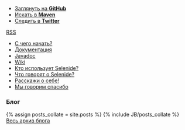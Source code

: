 <ul class="gray-boxes">
  <li><a href="https://github.com/codeborne/selenide" target="_blank">Заглянуть на <strong>GitHub</strong></a></li>
  <li><a href="http://search.maven.org/#search%7Cgav%7C1%7Cg%3A%22com.codeborne%22%20AND%20a%3A%22selenide%22" target="_blank">Искать в <strong>Maven</strong></a></li>
  <li><a href="http://twitter.com/jselenide" target="_blank">Следить в <strong>Twitter</strong></a></li>
</ul>

<a class="right" title="Subscribe to this blog" href="{{ BASE_PATH }}/rss.xml">
  <abbr title="Really Simple Syndication">RSS</abbr>
</a>

<ul class="main-menu-pages">
  <li><a href="{{ BASE_PATH }}/quick-start.html">С чего начать?</a></li>
  <li><a href="{{ BASE_PATH }}/documentation.html">Документация</a></li>
  <li><a href="http://selenide.org/javadoc/2.3" target="_blank">Javadoc</a></li>
  <li><a href="https://github.com/codeborne/selenide/wiki">Wiki</a></li>
  <li><a href="{{ BASE_PATH }}/users.html">Кто использует Selenide?</a></li>
  <li><a href="{{ BASE_PATH }}/quotes.html">Что говорят о Selenide?</a></li>
  <li><a href="{{ BASE_PATH }}/contacts.html">Расскажи о себе!</a></li>
  <li><a href="{{ BASE_PATH }}/thanks.html">Мы говорим спасибо</a></li>
</ul>

<h3>Блог</h3>
<div class="archive">
  {% assign posts_collate = site.posts %}
  {% include JB/posts_collate %}
  <a href="{{ BASE_PATH }}/archive.html" class="right small">Весь архив блога</a>
</div>

